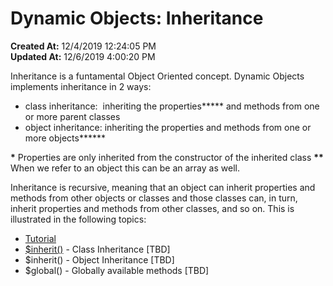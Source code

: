 # Dynamic Objects: Inheritance

**Created At:** 12/4/2019 12:24:05 PM  
**Updated At:** 12/6/2019 4:00:20 PM  


Inheritance is a funtamental Object Oriented concept. Dynamic Objects implements inheritance in 2 ways:

- class inheritance:  inheriting the properties**\*** and methods from one or more parent classes
- object inheritance: inheriting the properties and methods from one or more objects**\*\***


**\*** Properties are only inherited from the constructor of the inherited class
**\*\*** When we refer to an object this can be an array as well.

Inheritance is recursive, meaning that an object can inherit properties and methods from other objects or classes and those classes can, in turn, inherit properties and methods from other classes, and so on. This is illustrated in the following topics:

- [Tutorial](inheritance-tutorial)
- [$inherit()](method-inherit-class) - Class Inheritance [TBD]
- $inherit() - Object Inheritance [TBD]
- $global() - Globally available methods [TBD]

